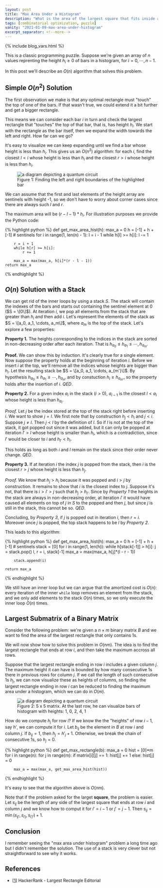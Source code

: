 ```yaml
---
layout: post
title: "Max Area Under a Histogram"
description: "What is the area of the largest square that fits inside a histogram?"
tags: [combinatorial optimization, puzzle]
vanity: "2021-01-09-max-area-under-histogram"
excerpt_separator: <!--more-->
---
```


{% include blog_vars.html %}

This is a classic programming puzzle. Suppose we're given an array of $n$ values reprenting the height $h_i \ge 0$ of bars in a histogram, for $i = 0, \cdots, n-1$.

In this post we'll describe an $O(n)$ algorithm that solves this problem.

<!--more-->

## Simple $O(n^2)$ Solution

The first observation we make is that any optimal rectangle must "touch" the top of one of the bars. If that wasn't true, we could extend it a bit further and get a bigger rectangle.

This means we can consider each bar $i$ in turn and check the largest rectangle that "touches" the top of that bar, that is, has height $h_i$. We start with the rectangle as the bar itself, then we expand the width towards the left and right. How far can we go?

It's easy to visualize we can keep expanding until we find a bar whose height is less than $h_i$. This gives us an $O(n^2)$ algorithm: for each $i$, find the closest $l < i$ whose height is less than $h_i$ and the closest $r > i$ whose height is less than $h_i$.

<figure class="center_children">
    <img src="{{resources_path}}/example_1.png" alt="a diagram depicting a quantum circuit"/>
    <figcaption>Figure 1: Finding the left and right boundaries of the highlighted bar</figcaption>
</figure>

We can assume that the first and last elements of the height array are sentinels with height -1, so we don't have to worry about corner cases since there are always such $l$ and $r$.

The maximum area will be $(r - l - 1)*h_i$. For illustration purposes we provide the Python code:

{% highlight python %}
def get_max_area_hist(h):
    max_a = 0
    h = [-1] + h + [-1] # sentinels
    for i in range(1, len(n) - 1):
        l = i - 1
        while h[l] >= h[i]:
            l -= 1

        r = i + 1
        while h[r] >= h[i]:
            r += 1

        max_a = max(max_a, h[i]*(r - l - 1))
    return max_a
{% endhighlight %}

## $O(n)$ Solution with a Stack

We can get rid of the inner loops by using a stack $S$. The stack will contain the indexes of the bars and starts out containing the sentinel element at 0 ($S = \[0\]$). At iteration $i$, we pop all elements from the stack that are greater than $h_i$ and then add $i$. Let's represent the elements of the stack as $S = \[a_0, a_1, \cdots, a_m\]$, where $a_m$ is the top of the stack. Let's explore a few properties:

**Property 1.** The heights corresponding to the indices in the stack are sorted in non-decreasing order after each iteration. That is $h_{a_0} \le h_{a_1} \le \cdots, h_{a_m}$.

**Proof.** We can show this by induction. It's clearly true for a single element. Now suppose the property holds at the beginning of iteration $i$. Before we insert $i$ at the top, we'll remove all the indices whose heights are bigger than $h_i$. Let the resulting stack be $S = \[a_0, a_1, \cdots, a_{m'}\]$. By hypothesis $h_{a_0} \le h_{a_1} \le \cdots, h_{a_{m'}}$ and by constuction $h_i \ge h_{a_{m'}}$, so the property holds after the insertion of $i$. *QED*.

**Property 2.** For a given index $a_i$ in the stack ($i > 0$), $a_{i - 1}$ is the closest $l < a_{i}$ whose height is less than $h_{a_{i}}$.

*Proof.* Let $j$ be the index stored at the top of the stack right before inserting $i$. We want to show $j = l$. We first note that by construction $h_j < h_i$ and $j < i$. Suppose $j \neq l$. Then $j < l$ by the definition of $l$. So if $l$ is not at the top of the stack, it got popped out since it was added, but it can only be popped at iteration $l' > l$ whose height is smaller than $h_l$, which is a contradiction, since $l'$ would be closer to $i$ and $h_{l'} < h_i$.

This holds as long as both $i$ and $l$ remain on the stack since their order never change. *QED*.

**Property 3.** If at iteration $i$ the index $j$ is popped from the stack, then $i$ is the closest $r > j$ whose height is less than $h_j$.

*Proof.* We know that $h_j > h_i$ because it was popped and $i > j$ by construction. It remains to show that $i$ is the closest index to $j$. Suppose it's not, that there is $i > i' > j$ such that $h_j > h_{i'}$. Since by *Property 1* the heights in the stack are always in non-decreasing order, at iteration $i'$ it would have caused all elements on top of $j$ in $S$ to the popped and then $j$, but since $j$ is still in the stack, this cannot be so. *QED*.

Concluding, by *Property 3*, if $j$ is popped out in iteration $i$, then $r = i$. Moreover once $j$ is popped, the top stack happens to be $l$ by *Property 2*.

This leads to this algorithm:

{% highlight python %}
def get_max_area_hist(h):
    max_a = 0
    h = [-1] + h + [-1] # sentinels
    stack = [0]
    for i in range(1, len(h)):
        while h[stack[-1]] > h[i]:
            j = stack.pop()
            l, r = i, stack[-1]
            max_a = max(max_a, h[j]*(l - r - 1))

        stack.append(i)

    return max_a
{% endhighlight %}

We still have an inner loop but we can argue that the amortized cost is $O(n)$: every iteration of the inner `while` loop removes an element from the stack, and we only add elements to the stack $O(n)$ times, so we only execute the inner loop $O(n)$ times.

## Largest Submatrix of a Binary Matrix

Consider the following problem: we're given a $n \times m$ binary matrix $B$ and we want to find the area of the largest rectangle that only contains 1s.

We will now show how to solve this problem in $O(nm)$. The idea is to find the largest rectangle that ends at row $i$, and then take the maximum accross all rows.

Suppose that the largest rectangle ending in row $i$ includes a given column $j$. The maximum height it can have is bounded by how many consecutive 1s there in previous rows for column $j$. If we call the length of such consecutive 1s $h_j$, we can now visualize these as heights of columns, so finding the largest rectangle ending in row $i$ can be reduced to finding the maximum area under a histogram, which we can do in $O(m)$.

<figure class="center_children">
    <img src="{{resources_path}}/example_2.png" alt="a diagram depicting a quantum circuit"/>
    <figcaption>Figure 2: 5 x 5 matrix. At the last row, he can visualize bars of histogram with heights: 1, 0, 2, 4, 1</figcaption>
</figure>

How do we compute $h_j$ for row $i$? If we know the the "heights" of row $i-1$, say $h'$, we can compute it for $i$. Let $b_{ij}$ be the element in $B$ at row $i$ and column $j$. If $b_{ij} = 1$, then $h_j = h'_j + 1$. Otherwise, we break the chain of consecutive 1s, so $h_j = 0$.

{% highlight python %}
def get_max_rectangle(b):
    max_a = 0
    hist = [0]*m
    for i in range(n):
        for j in range(m):
            if matrix[i][j] == 1:
                hist[j] += 1
            else:
                hist[j] = 0

        max_a = max(max_a, get_max_area_hist(hist))
{% endhighlight %}

It's easy to see that the algorithm above is $O(nm)$.

Note that if the problem asked for the larget **square**, the problem is easier. Let $s_{ij}$ be the length of any side of the largest square that ends at row $i$ and column $j$ and we know how to comput it for $i' = i - 1$ or $j' = j - 1$. Then $s_{ij} = \min(s_{ij'}, s_{i'j}, s_{i'j'}) + 1$.

## Conclusion

I remember seeing the "max area under histogram" problem a long time ago but I didn't remember the solution. The use of a stack is very clever but not straightforward to see why it works.

## References

* [[1](https://www.hackerrank.com/challenges/largest-rectangle/editorial)] HackerRank - Largest Rectangle Editorial
